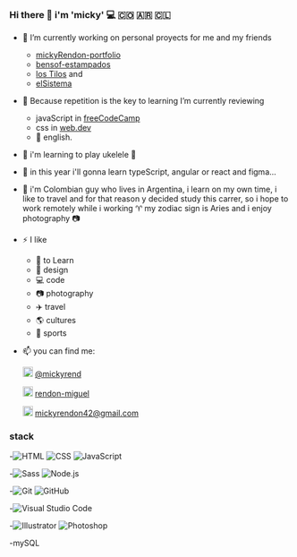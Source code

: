 ### Hi there 👋 i'm 'micky' 💻 🇨🇴 🇦🇷 🇨🇱
- 🔭 I’m currently working on personal proyects for me and my friends
  - [mickyRendon-portfolio](https://mickyrendon.github.io/mickyRendon-portfolio/)
  - [bensof-estampados](https://mickyrendon.github.io/bensof-estampados/)
  - [los Tilos](https://mickyrendon.github.io/LosTilos/) and 
  - [elSistema](https://mickyrendon.github.io/elSistema/)
- 🌱 Because repetition is the key to learning I’m currently reviewing 
  - javaScript in [freeCodeCamp](https://www.freecodecamp.org/)
  - css in [web.dev](https://web.dev/)
  - 🏴󠁧󠁢󠁥󠁮󠁧󠁿 english.
- 🌱 i'm learning to play ukelele 🎸
- 🌱 in this year i'll gonna learn typeScript, angular or react and figma...
- 💬 i'm Colombian guy who lives in Argentina, i learn on my own time, i like to travel and for that reason y decided study this carrer, so i hope to work remotely          while i working
     ♈ my zodiac sign is Aries and i enjoy photography 📷
- ⚡ I like 
  - 📖 to Learn
  - 🎨 design
  - 💻 code
  - 📷 photography
  - ✈️ travel
  - 🌎 cultures
  - 🏃 sports
  
- 📫 you can find me: 

  <img src="https://cdn.icon-icons.com/icons2/1826/PNG/512/4202000logosocialsocialmediatweettwitter-115688_115613.png" width="18rem" height="18rem"> [@mickyrend](https://twitter.com/mickyrend)
  
  <img src="https://cdn.icon-icons.com/icons2/805/PNG/512/linkedin_icon-icons.com_65929.png" width="18rem" height="18rem">  [rendon-miguel](www.linkedin.com/in/rendon-miguel)
  
  <img src="https://cdn.icon-icons.com/icons2/2631/PNG/512/gmail_new_logo_icon_159149.png" width="18rem" height="18rem">  mickyrendon42@gmail.com
 
### stack
-<img src="https://camo.githubusercontent.com/26a2d44d15ce047495fe82e6f07d5546a18d229326c87837ace066d930ee7385/68747470733a2f2f696d672e736869656c64732e696f2f62616467652f2d48544d4c2d3333333333333f7374796c653d666c6174266c6f676f3d48544d4c35" alt="HTML" data-canonical-src="https://img.shields.io/badge/-HTML-333333?style=flat&amp;logo=HTML5" style="max-width: 100%;">
<img src="https://camo.githubusercontent.com/c38a05ab57aea563f73ae6b4aad7f556faa734d4077a7b52a2081b41ce27da40/68747470733a2f2f696d672e736869656c64732e696f2f62616467652f2d4353532d3333333333333f7374796c653d666c6174266c6f676f3d43535333266c6f676f436f6c6f723d313537324236" alt="CSS" data-canonical-src="https://img.shields.io/badge/-CSS-333333?style=flat&amp;logo=CSS3&amp;logoColor=1572B6" style="max-width: 100%;">
<img src="https://camo.githubusercontent.com/848defb760c0adff4362c04283f254f633ea8eff177c1640b209429d0e3d7627/68747470733a2f2f696d672e736869656c64732e696f2f62616467652f2d4a6176615363726970742d3333333333333f7374796c653d666c6174266c6f676f3d6a617661736372697074" alt="JavaScript" data-canonical-src="https://img.shields.io/badge/-JavaScript-333333?style=flat&amp;logo=javascript" style="max-width: 100%;">

-<img src="https://camo.githubusercontent.com/aa77131cb5a01dded475c3284e08920b3894acfb595288becde627e8ef8a174a/68747470733a2f2f696d672e736869656c64732e696f2f62616467652f536173732d3333333333333f7374796c653d666c6174266c6f676f3d73617373266c6f676f436f6c6f723d70696e6b" alt="Sass" data-canonical-src="https://img.shields.io/badge/Sass-333333?style=flat&amp;logo=sass&amp;logoColor=pink" style="max-width: 100%;">
<img src="https://camo.githubusercontent.com/7659585b1e4c20c318f170a540852bfdb675907e3f70d05dc29cf5bde1081250/68747470733a2f2f696d672e736869656c64732e696f2f62616467652f2d4e6f64652e6a732d3333333333333f7374796c653d666c6174266c6f676f3d6e6f64652e6a73" alt="Node.js" data-canonical-src="https://img.shields.io/badge/-Node.js-333333?style=flat&amp;logo=node.js" style="max-width: 100%;">

-<img src="https://camo.githubusercontent.com/3ea1c940cc08da19f16d17ca0c4704397dac1f12a1bb73f1174ae504c3e80a85/68747470733a2f2f696d672e736869656c64732e696f2f62616467652f2d4769742d3333333333333f7374796c653d666c6174266c6f676f3d676974" alt="Git" data-canonical-src="https://img.shields.io/badge/-Git-333333?style=flat&amp;logo=git" style="max-width: 100%;">
<img src="https://camo.githubusercontent.com/544426317a6c6226b7f6b3367232378ea367aa5001a41da4f302a77f9959909f/68747470733a2f2f696d672e736869656c64732e696f2f62616467652f2d4769744875622d3333333333333f7374796c653d666c6174266c6f676f3d676974687562" alt="GitHub" data-canonical-src="https://img.shields.io/badge/-GitHub-333333?style=flat&amp;logo=github" style="max-width: 100%;">

-<img src="https://camo.githubusercontent.com/194ae9b0be9bfd4caedab16de320d3987f4c144112461590a206262d21eb769b/68747470733a2f2f696d672e736869656c64732e696f2f62616467652f2d56697375616c25323053747564696f253230436f64652d3333333333333f7374796c653d666c6174266c6f676f3d76697375616c2d73747564696f2d636f6465266c6f676f436f6c6f723d303037414343" alt="Visual Studio Code" data-canonical-src="https://img.shields.io/badge/-Visual%20Studio%20Code-333333?style=flat&amp;logo=visual-studio-code&amp;logoColor=007ACC" style="max-width: 100%;">

-<img src="https://camo.githubusercontent.com/5894b337e4f1b104b6e08f6b707eeeba46cd4f7a93ac5d6e68fe9e87eb44242a/68747470733a2f2f696d672e736869656c64732e696f2f62616467652f2d496c6c7573747261746f722d3333333333333f7374796c653d666c6174266c6f676f3d61646f62652d696c6c7573747261746f72" alt="Illustrator" data-canonical-src="https://img.shields.io/badge/-Illustrator-333333?style=flat&amp;logo=adobe-illustrator" style="max-width: 100%;">
<img src="https://camo.githubusercontent.com/85ce6eb93518a6cfd2459c5af92a44ff6e279c0780d57c8cca92816dc550e23e/68747470733a2f2f696d672e736869656c64732e696f2f62616467652f2d50686f746f73686f702d3333333333333f7374796c653d666c6174266c6f676f3d61646f62652d70686f746f73686f70" alt="Photoshop" data-canonical-src="https://img.shields.io/badge/-Photoshop-333333?style=flat&amp;logo=adobe-photoshop" style="max-width: 100%;">

-mySQL
